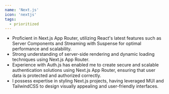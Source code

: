 ```yaml
---
name: 'Next.js'
icon: 'nextjs'
tags:
  - prioritized
---
```


- Proficient in Next.js App Router, utilizing React's latest features such as Server Components and Streaming with Suspense for optimal performance and scalability.
- Strong understanding of server-side rendering and dynamic loading techniques using Next.js App Router.
- Experience with Auth.js has enabled me to create secure and scalable authentication solutions using Next.js App Router, ensuring that user data is protected and authorized correctly.
- I possess expertise in styling Next.js projects, having leveraged MUI and TailwindCSS to design visually appealing and user-friendly interfaces.
